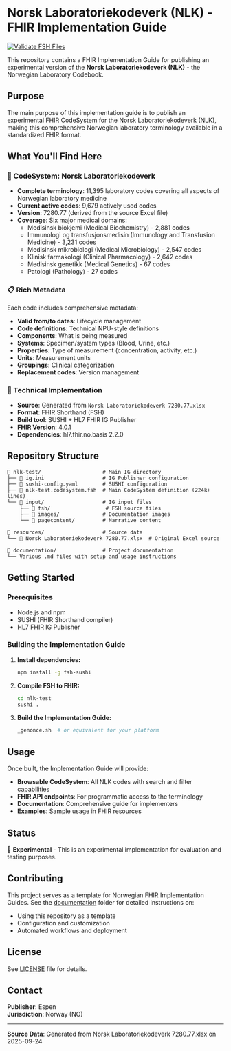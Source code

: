 # Norsk Laboratoriekodeverk (NLK) - FHIR Implementation Guide

[![Validate FSH Files](https://github.com/rockphotog/nlk-test/actions/workflows/validate-fsh.yml/badge.svg)](https://github.com/rockphotog/nlk-test/actions/workflows/validate-fsh.yml)

This repository contains a FHIR Implementation Guide for publishing an experimental version of the **Norsk Laboratoriekodeverk (NLK)** - the Norwegian Laboratory Codebook.

## Purpose

The main purpose of this implementation guide is to publish an experimental FHIR CodeSystem for the Norsk Laboratoriekodeverk (NLK), making this comprehensive Norwegian laboratory terminology available in a standardized FHIR format.

## What You'll Find Here

### 🧬 CodeSystem: Norsk Laboratoriekodeverk

- **Complete terminology**: 11,395 laboratory codes covering all aspects of Norwegian laboratory medicine
- **Current active codes**: 9,679 actively used codes
- **Version**: 7280.77 (derived from the source Excel file)
- **Coverage**: Six major medical domains:
  - Medisinsk biokjemi (Medical Biochemistry) - 2,881 codes
  - Immunologi og transfusjonsmedisin (Immunology and Transfusion Medicine) - 3,231 codes  
  - Medisinsk mikrobiologi (Medical Microbiology) - 2,547 codes
  - Klinisk farmakologi (Clinical Pharmacology) - 2,642 codes
  - Medisinsk genetikk (Medical Genetics) - 67 codes
  - Patologi (Pathology) - 27 codes

### 📋 Rich Metadata

Each code includes comprehensive metadata:

- **Valid from/to dates**: Lifecycle management
- **Code definitions**: Technical NPU-style definitions
- **Components**: What is being measured
- **Systems**: Specimen/system types (Blood, Urine, etc.)
- **Properties**: Type of measurement (concentration, activity, etc.)
- **Units**: Measurement units
- **Groupings**: Clinical categorization
- **Replacement codes**: Version management

### 🔧 Technical Implementation

- **Source**: Generated from `Norsk Laboratoriekodeverk 7280.77.xlsx`
- **Format**: FHIR Shorthand (FSH)
- **Build tool**: SUSHI + HL7 FHIR IG Publisher
- **FHIR Version**: 4.0.1
- **Dependencies**: hl7.fhir.no.basis 2.2.0

## Repository Structure

```text
📁 nlk-test/                    # Main IG directory
├── 📄 ig.ini                   # IG Publisher configuration
├── 📄 sushi-config.yaml        # SUSHI configuration
├── 📄 nlk-test.codesystem.fsh  # Main CodeSystem definition (224k+ lines)
└── 📁 input/                   # IG input files
    ├── 📁 fsh/                  # FSH source files
    ├── 📁 images/              # Documentation images
    └── 📁 pagecontent/         # Narrative content

📁 resources/                   # Source data
└── 📄 Norsk Laboratoriekodeverk 7280.77.xlsx  # Original Excel source

📁 documentation/               # Project documentation
└── Various .md files with setup and usage instructions
```

## Getting Started

### Prerequisites

- Node.js and npm
- SUSHI (FHIR Shorthand compiler)
- HL7 FHIR IG Publisher

### Building the Implementation Guide

1. **Install dependencies:**

   ```bash
   npm install -g fsh-sushi
   ```

2. **Compile FSH to FHIR:**

   ```bash
   cd nlk-test
   sushi .
   ```

3. **Build the Implementation Guide:**

   ```bash
   _genonce.sh  # or equivalent for your platform
   ```

## Usage

Once built, the Implementation Guide will provide:

- **Browsable CodeSystem**: All NLK codes with search and filter capabilities
- **FHIR API endpoints**: For programmatic access to the terminology
- **Documentation**: Comprehensive guide for implementers
- **Examples**: Sample usage in FHIR resources

## Status

🚧 **Experimental** - This is an experimental implementation for evaluation and testing purposes.

## Contributing

This project serves as a template for Norwegian FHIR Implementation Guides. See the [documentation](documentation/) folder for detailed instructions on:

- Using this repository as a template
- Configuration and customization
- Automated workflows and deployment

## License

See [LICENSE](LICENSE) file for details.

## Contact

**Publisher**: Espen  
**Jurisdiction**: Norway (NO)

---

**Source Data**: Generated from Norsk Laboratoriekodeverk 7280.77.xlsx on 2025-09-24
